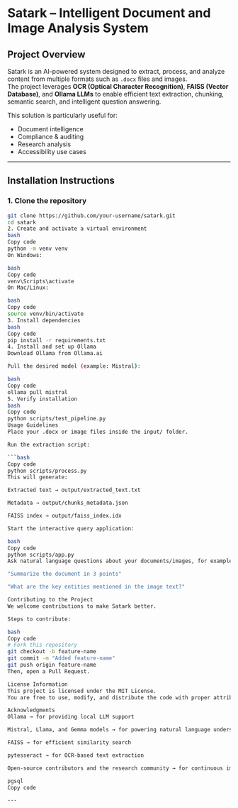 # Satark – Intelligent Document and Image Analysis System

## Project Overview
Satark is an AI-powered system designed to extract, process, and analyze content from multiple formats such as `.docx` files and images.  
The project leverages **OCR (Optical Character Recognition)**, **FAISS (Vector Database)**, and **Ollama LLMs** to enable efficient text extraction, chunking, semantic search, and intelligent question answering.

This solution is particularly useful for:
- Document intelligence  
- Compliance & auditing  
- Research analysis  
- Accessibility use cases  

---

## Installation Instructions

### 1. Clone the repository
```bash
git clone https://github.com/your-username/satark.git
cd satark
2. Create and activate a virtual environment
bash
Copy code
python -m venv venv
On Windows:

bash
Copy code
venv\Scripts\activate
On Mac/Linux:

bash
Copy code
source venv/bin/activate
3. Install dependencies
bash
Copy code
pip install -r requirements.txt
4. Install and set up Ollama
Download Ollama from Ollama.ai

Pull the desired model (example: Mistral):

bash
Copy code
ollama pull mistral
5. Verify installation
bash
Copy code
python scripts/test_pipeline.py
Usage Guidelines
Place your .docx or image files inside the input/ folder.

Run the extraction script:

```bash
Copy code
python scripts/process.py
This will generate:

Extracted text → output/extracted_text.txt

Metadata → output/chunks_metadata.json

FAISS index → output/faiss_index.idx

Start the interactive query application:

bash
Copy code
python scripts/app.py
Ask natural language questions about your documents/images, for example:

"Summarize the document in 3 points"

"What are the key entities mentioned in the image text?"

Contributing to the Project
We welcome contributions to make Satark better.

Steps to contribute:

bash
Copy code
# Fork this repository
git checkout -b feature-name
git commit -m "Added feature-name"
git push origin feature-name
Then, open a Pull Request.

License Information
This project is licensed under the MIT License.
You are free to use, modify, and distribute the code with proper attribution.

Acknowledgments
Ollama → for providing local LLM support

Mistral, Llama, and Gemma models → for powering natural language understanding

FAISS → for efficient similarity search

pytesseract → for OCR-based text extraction

Open-source contributors and the research community → for continuous improvements

pgsql
Copy code

---







